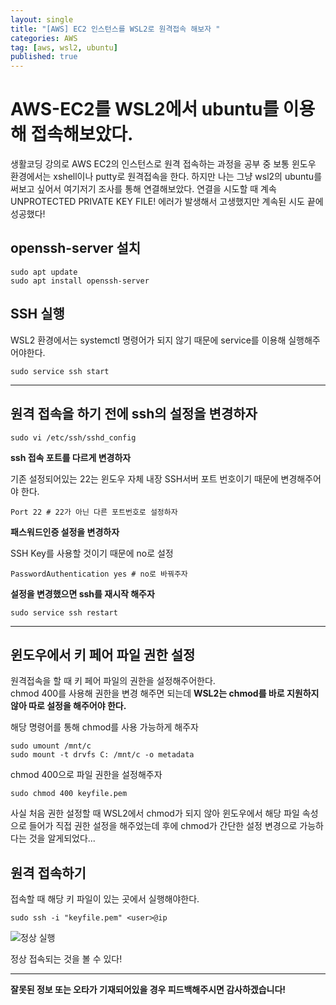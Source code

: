 ```yaml
---
layout: single
title: "[AWS] EC2 인스턴스를 WSL2로 원격접속 해보자 "
categories: AWS
tag: [aws, wsl2, ubuntu]
published: true
---
```


# AWS-EC2를 WSL2에서 ubuntu를 이용해 접속해보았다.

생활코딩 강의로 AWS EC2의 인스턴스로 원격 접속하는 과정을 공부 중 보통 윈도우 환경에서는 xshell이나 putty로 원격접속을 한다. 하지만 나는 그냥 wsl2의 ubuntu를 써보고 싶어서 여기저기 조사를 통해 연결해보았다. 연결을 시도할 때 계속 UNPROTECTED PRIVATE KEY FILE! 에러가 발생해서 고생했지만 계속된 시도 끝에 성공했다!

## openssh-server 설치

```shell
sudo apt update
sudo apt install openssh-server
```

## SSH 실행

WSL2 환경에서는 systemctl 명령어가 되지 않기 때문에 service를 이용해 실행해주어야한다.

```shell
sudo service ssh start
```

---

## 원격 접속을 하기 전에 ssh의 설정을 변경하자

```shell
sudo vi /etc/ssh/sshd_config
```

**ssh 접속 포트를 다르게 변경하자**

기존 설정되어있는 22는 윈도우 자체 내장 SSH서버 포트 번호이기 때문에 변경해주어야 한다.

```shell
Port 22 # 22가 아닌 다른 포트번호로 설정하자
```

**패스워드인증 설정을 변경하자**

SSH Key를 사용할 것이기 때문에 no로 설정

```shell
PasswordAuthentication yes # no로 바꿔주자
```

**설정을 변경했으면 ssh를 재시작 해주자**

```shell
sudo service ssh restart
```

---

## 윈도우에서 키 페어 파일 권한 설정

원격접속을 할 때 키 페어 파일의 권한을 설정해주어한다.  
chmod 400를 사용해 권한을 변경 해주면 되는데 **WSL2는 chmod를 바로 지원하지 않아 따로 설정을 해주어야 한다.**

해당 명령어를 통해 chmod를 사용 가능하게 해주자

```shell
sudo umount /mnt/c
sudo mount -t drvfs C: /mnt/c -o metadata
```

chmod 400으로 파일 권한을 설정해주자

```shell
sudo chmod 400 keyfile.pem
```

사실 처음 권한 설정할 때 WSL2에서 chmod가 되지 않아 윈도우에서 해당 파일 속성으로 들어가 직접 권한 설정을 해주었는데
후에 chmod가 간단한 설정 변경으로 가능하다는 것을 알게되었다...

## 원격 접속하기

접속할 때 해당 키 파일이 있는 곳에서 실행해야한다.

```shell
sudo ssh -i "keyfile.pem" <user>@ip
```

![정상 실행](https://user-images.githubusercontent.com/77107216/184963721-4676a0cf-5f0c-4a6e-832e-ca9863290370.png)

정상 접속되는 것을 볼 수 있다!

---

**잘못된 정보 또는 오타가 기재되어있을 경우 피드백해주시면 감사하겠습니다!**

